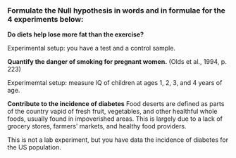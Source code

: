 ### Formulate the Null hypothesis in words and in formulae for the 4 experiments below:

**Do diets help lose more fat than the exercise?**

Experimental setup: you have a test and a control sample.

**Quantify the danger of smoking for pregnant women.** (Olds et al., 1994, p. 223)

Experimemtal setup: measure IQ of children at ages 1, 2, 3, and 4 years of age.

**Contribute to the incidence of diabetes** 
Food deserts are defined as parts of the country vapid of fresh fruit, vegetables, and other healthful whole foods, usually found in impoverished areas. This is largely due to a lack of grocery stores, farmers' markets, and healthy food providers.

This is not a lab experiment, but you have data the incidence of diabetes for the US population.